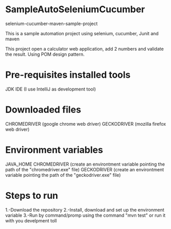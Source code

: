 # SampleAutoSeleniumCucumber
selenium-cucumber-maven-sample-project

This is a sample automation project using selenium, cucumber, Junit and maven

This project open a calculator web application, add 2 numbers and validate the result. Using POM design pattern.

# Pre-requisites installed tools

JDK
IDE (I use IntelliJ as development tool)

# Downloaded files
CHROMEDRIVER (google chrome web driver)
GECKODRIVER (mozilla firefox web driver)

# Environment variables
JAVA_HOME
CHROMEDRIVER (create an environtment variable pointing the path of the "chromedriver.exe" file)
GECKODRIVER (create an environtment variable pointing the path of the "geckodriver.exe" file)


# Steps to run

1.-Download the repository
2.-Install, download and set up the environment variable
3.-Run by command/promp using the command "mvn test" or run it with you develpment toll
